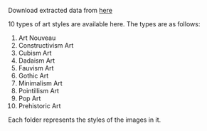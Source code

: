 Download extracted data from [here](https://drive.google.com/drive/folders/1Iivpw6lPmMM4d_91ZbsCFPnEWoAj7lZy?usp=sharing)<br/>

10 types of art styles are available here. The types are as follows: <br/>
1. Art Nouveau
2. Constructivism Art
3. Cubism Art
4. Dadaism Art
5. Fauvism Art
6. Gothic Art
7. Minimalism Art
8. Pointillism Art
9. Pop Art
10. Prehistoric Art
    
Each folder represents the styles of the images in it.
